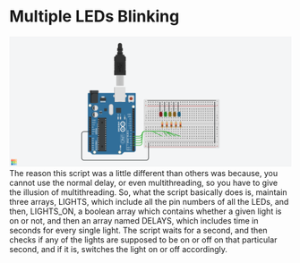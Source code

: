 # Multiple LEDs Blinking
<img src="multiple_leds.png">
The reason this script was a little different than others was because, you cannot use the normal delay, or even multithreading, so you have to give the illusion of multithreading. So, what the script basically does is, maintain three arrays, LIGHTS, which include all the pin numbers of all the LEDs, and then, LIGHTS_ON, a boolean array which contains whether a given light is on or not, and then an array named DELAYS, which  includes time in seconds for every single light.
The script waits for a second, and then checks if any of the lights are supposed to be on or off on that particular second, and if it is, switches the light on or off accordingly. 